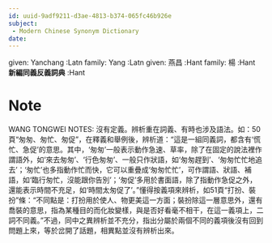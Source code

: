 ```yaml
---
id: uuid-9adf9211-d3ae-4813-b374-065fc46b926e
subject: 
 - Modern Chinese Synonym Dictionary
date: 
---
```


given: Yanchang :Latn
family: Yang :Latn
given: 燕昌 :Hant
family: 楊 :Hant
**新編同義反義詞典** :Hant
# Note
WANG TONGWEI NOTES: 沒有定義。辨析重在詞義、有時也涉及語法。如：50頁“匆匆、匆忙、匆促”，在釋義和舉例後，辨析道：“這是一組同義詞，都含有‘慌忙、急促’的意思。其中，‘匆匆’一般表示動作急速、草率，除了在固定的說法裡作謂語外，如‘來去匆匆’、‘行色匆匆’、一般只作狀語，如‘匆匆趕到’、‘匆匆忙忙地追去’；‘匆忙’也多指動作忙而快，它可以重疊成‘匆匆忙忙’，可作謂語、狀語、補語，如‘臨行匆忙，沒能跟你告別’；‘匆促’多用於書面語，除了指動作急促之外，還能表示時間不充足，如‘時間太匆促了’。”懂得按義項來辨析，如51頁“打扮、裝扮”條：“不同點是：打扮用於使人、物更美這一方面；裝扮除這一層意思外，還有喬裝的意思，指為某種目的而化妝變樣，與是否好看毫不相干，在這一義項上，二詞不同義。”不過，同中之異辨析並不充分，指出分屬於兩個不同的義項後沒有回到問題上來，等於岔開了話題，相異點並沒有辨析出來。